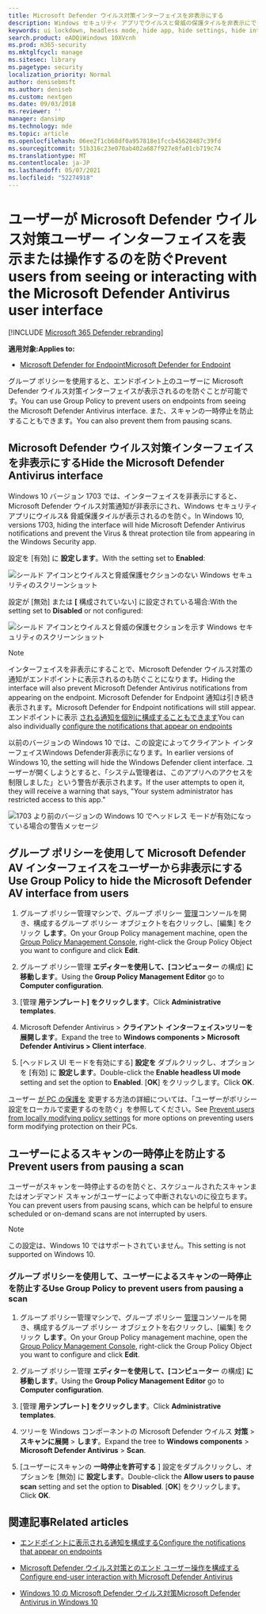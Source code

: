 ```yaml
---
title: Microsoft Defender ウイルス対策インターフェイスを非表示にする
description: Windows セキュリティ アプリでウイルスと脅威の保護タイルを非表示にできます。
keywords: ui lockdown, headless mode, hide app, hide settings, hide interface
search.product: eADQiWindows 10XVcnh
ms.prod: m365-security
ms.mktglfcycl: manage
ms.sitesec: library
ms.pagetype: security
localization_priority: Normal
author: denisebmsft
ms.author: deniseb
ms.custom: nextgen
ms.date: 09/03/2018
ms.reviewer: ''
manager: dansimp
ms.technology: mde
ms.topic: article
ms.openlocfilehash: 06ee2f1cb68df0a957818e1fccb45628487c39fd
ms.sourcegitcommit: 51b316c23e070ab402a687f927e8fa01cb719c74
ms.translationtype: MT
ms.contentlocale: ja-JP
ms.lasthandoff: 05/07/2021
ms.locfileid: "52274918"
---
```

# <a name="prevent-users-from-seeing-or-interacting-with-the-microsoft-defender-antivirus-user-interface"></a><span data-ttu-id="b80c3-104">ユーザーが Microsoft Defender ウイルス対策ユーザー インターフェイスを表示または操作するのを防ぐ</span><span class="sxs-lookup"><span data-stu-id="b80c3-104">Prevent users from seeing or interacting with the Microsoft Defender Antivirus user interface</span></span>

[!INCLUDE [Microsoft 365 Defender rebranding](../../includes/microsoft-defender.md)]


<span data-ttu-id="b80c3-105">**適用対象:**</span><span class="sxs-lookup"><span data-stu-id="b80c3-105">**Applies to:**</span></span>

- [<span data-ttu-id="b80c3-106">Microsoft Defender for Endpoint</span><span class="sxs-lookup"><span data-stu-id="b80c3-106">Microsoft Defender for Endpoint</span></span>](/microsoft-365/security/defender-endpoint/)

<span data-ttu-id="b80c3-107">グループ ポリシーを使用すると、エンドポイント上のユーザーに Microsoft Defender ウイルス対策インターフェイスが表示されるのを防ぐことが可能です。</span><span class="sxs-lookup"><span data-stu-id="b80c3-107">You can use Group Policy to prevent users on endpoints from seeing the Microsoft Defender Antivirus interface.</span></span> <span data-ttu-id="b80c3-108">また、スキャンの一時停止を防止することもできます。</span><span class="sxs-lookup"><span data-stu-id="b80c3-108">You can also prevent them from pausing scans.</span></span>

## <a name="hide-the-microsoft-defender-antivirus-interface"></a><span data-ttu-id="b80c3-109">Microsoft Defender ウイルス対策インターフェイスを非表示にする</span><span class="sxs-lookup"><span data-stu-id="b80c3-109">Hide the Microsoft Defender Antivirus interface</span></span>

<span data-ttu-id="b80c3-110">Windows 10 バージョン 1703 では、インターフェイスを非表示にすると、Microsoft Defender ウイルス対策通知が非表示にされ、Windows セキュリティ アプリにウイルス& 脅威保護タイルが表示されるのを防ぐ。</span><span class="sxs-lookup"><span data-stu-id="b80c3-110">In Windows 10, versions 1703, hiding the interface will hide Microsoft Defender Antivirus notifications and prevent the Virus & threat protection tile from appearing in the Windows Security app.</span></span>

<span data-ttu-id="b80c3-111">設定を [有効] に **設定します**。</span><span class="sxs-lookup"><span data-stu-id="b80c3-111">With the setting set to **Enabled**:</span></span>

![シールド アイコンとウイルスと脅威保護セクションのない Windows セキュリティのスクリーンショット](images/defender/wdav-headless-mode-1703.png)

<span data-ttu-id="b80c3-113">設定が [無効] または **[** 構成されていない] に設定されている場合:</span><span class="sxs-lookup"><span data-stu-id="b80c3-113">With the setting set to **Disabled** or not configured:</span></span>

![シールド アイコンとウイルスと脅威の保護セクションを示す Windows セキュリティのスクリーンショット](images/defender/wdav-headless-mode-off-1703.png)

>[!NOTE]
><span data-ttu-id="b80c3-115">インターフェイスを非表示にすることで、Microsoft Defender ウイルス対策の通知がエンドポイントに表示されるのも防ぐことになります。</span><span class="sxs-lookup"><span data-stu-id="b80c3-115">Hiding the interface will also prevent Microsoft Defender Antivirus notifications from appearing on the endpoint.</span></span> <span data-ttu-id="b80c3-116">Microsoft Defender for Endpoint 通知は引き続き表示されます。</span><span class="sxs-lookup"><span data-stu-id="b80c3-116">Microsoft Defender for Endpoint notifications will still appear.</span></span> <span data-ttu-id="b80c3-117">エンドポイントに表示 [される通知を個別に構成することもできます](configure-notifications-microsoft-defender-antivirus.md)</span><span class="sxs-lookup"><span data-stu-id="b80c3-117">You can also individually [configure the notifications that appear on endpoints](configure-notifications-microsoft-defender-antivirus.md)</span></span>

<span data-ttu-id="b80c3-118">以前のバージョンの Windows 10 では、この設定によってクライアント インターフェイスWindows Defender非表示になります。</span><span class="sxs-lookup"><span data-stu-id="b80c3-118">In earlier versions of Windows 10, the setting will hide the Windows Defender client interface.</span></span> <span data-ttu-id="b80c3-119">ユーザーが開くしようとすると、「システム管理者は、このアプリへのアクセスを制限しました」という警告が表示されます。</span><span class="sxs-lookup"><span data-stu-id="b80c3-119">If the user attempts to open it, they will receive a warning that says, "Your system administrator has restricted access to this app."</span></span>

![1703 より前のバージョンの Windows 10 でヘッドレス モードが有効になっている場合の警告メッセージ](images/defender/wdav-headless-mode-1607.png)

## <a name="use-group-policy-to-hide-the-microsoft-defender-av-interface-from-users"></a><span data-ttu-id="b80c3-121">グループ ポリシーを使用して Microsoft Defender AV インターフェイスをユーザーから非表示にする</span><span class="sxs-lookup"><span data-stu-id="b80c3-121">Use Group Policy to hide the Microsoft Defender AV interface from users</span></span>

1. <span data-ttu-id="b80c3-122">グループ ポリシー管理マシンで、グループ ポリシー [管理](/previous-versions/windows/desktop/gpmc/group-policy-management-console-portal)コンソールを開き、構成するグループ ポリシー オブジェクトを右クリックし、[編集] をクリック **します**。</span><span class="sxs-lookup"><span data-stu-id="b80c3-122">On your Group Policy management machine, open the [Group Policy Management Console](/previous-versions/windows/desktop/gpmc/group-policy-management-console-portal), right-click the Group Policy Object you want to configure and click **Edit**.</span></span>

2. <span data-ttu-id="b80c3-123">グループ ポリシー管理 **エディターを使用して、[コンピューター** の構成] **に移動します**。</span><span class="sxs-lookup"><span data-stu-id="b80c3-123">Using the **Group Policy Management Editor** go to **Computer configuration**.</span></span>

3. <span data-ttu-id="b80c3-124">[管理 **用テンプレート] をクリックします**。</span><span class="sxs-lookup"><span data-stu-id="b80c3-124">Click **Administrative templates**.</span></span>

4. <span data-ttu-id="b80c3-125">Microsoft Defender Antivirus > **クライアント インターフェイス>ツリーを展開します**。</span><span class="sxs-lookup"><span data-stu-id="b80c3-125">Expand the tree to **Windows components > Microsoft Defender Antivirus > Client interface**.</span></span>

5. <span data-ttu-id="b80c3-126">[ヘッドレス UI モードを有効にする] **設定を** ダブルクリックし、オプションを [有効] に **設定します**。</span><span class="sxs-lookup"><span data-stu-id="b80c3-126">Double-click the **Enable headless UI mode** setting and set the option to **Enabled**.</span></span> <span data-ttu-id="b80c3-127">[**OK**] をクリックします。</span><span class="sxs-lookup"><span data-stu-id="b80c3-127">Click **OK**.</span></span> 

<span data-ttu-id="b80c3-128">ユーザー [が PC の保護を](configure-local-policy-overrides-microsoft-defender-antivirus.md) 変更する方法の詳細については、「ユーザーがポリシー設定をローカルで変更するのを防ぐ」を参照してください。</span><span class="sxs-lookup"><span data-stu-id="b80c3-128">See [Prevent users from locally modifying policy settings](configure-local-policy-overrides-microsoft-defender-antivirus.md) for more options on preventing users form modifying protection on their PCs.</span></span>

## <a name="prevent-users-from-pausing-a-scan"></a><span data-ttu-id="b80c3-129">ユーザーによるスキャンの一時停止を防止する</span><span class="sxs-lookup"><span data-stu-id="b80c3-129">Prevent users from pausing a scan</span></span>

<span data-ttu-id="b80c3-130">ユーザーがスキャンを一時停止するのを防ぐと、スケジュールされたスキャンまたはオンデマンド スキャンがユーザーによって中断されないのに役立ちます。</span><span class="sxs-lookup"><span data-stu-id="b80c3-130">You can prevent users from pausing scans, which can be helpful to ensure scheduled or on-demand scans are not interrupted by users.</span></span>

> [!NOTE]
> <span data-ttu-id="b80c3-131">この設定は、Windows 10 ではサポートされていません。</span><span class="sxs-lookup"><span data-stu-id="b80c3-131">This setting is not supported on Windows 10.</span></span>

### <a name="use-group-policy-to-prevent-users-from-pausing-a-scan"></a><span data-ttu-id="b80c3-132">グループ ポリシーを使用して、ユーザーによるスキャンの一時停止を防止する</span><span class="sxs-lookup"><span data-stu-id="b80c3-132">Use Group Policy to prevent users from pausing a scan</span></span>

1. <span data-ttu-id="b80c3-133">グループ ポリシー管理マシンで、グループ ポリシー [管理](/previous-versions/windows/desktop/gpmc/group-policy-management-console-portal)コンソールを開き、構成するグループ ポリシー オブジェクトを右クリックし、[編集] をクリック **します**。</span><span class="sxs-lookup"><span data-stu-id="b80c3-133">On your Group Policy management machine, open the [Group Policy Management Console](/previous-versions/windows/desktop/gpmc/group-policy-management-console-portal), right-click the Group Policy Object you want to configure and click **Edit**.</span></span>

2. <span data-ttu-id="b80c3-134">グループ ポリシー管理 **エディターを使用して、[コンピューター** の構成] **に移動します**。</span><span class="sxs-lookup"><span data-stu-id="b80c3-134">Using the **Group Policy Management Editor** go to **Computer configuration**.</span></span>

3. <span data-ttu-id="b80c3-135">[管理 **用テンプレート] をクリックします**。</span><span class="sxs-lookup"><span data-stu-id="b80c3-135">Click **Administrative templates**.</span></span>

4. <span data-ttu-id="b80c3-136">ツリーを Windows コンポーネントの Microsoft Defender ウイルス **対策**  >  **スキャンに展開**  >  **します**。</span><span class="sxs-lookup"><span data-stu-id="b80c3-136">Expand the tree to **Windows components** > **Microsoft Defender Antivirus** > **Scan**.</span></span>

5. <span data-ttu-id="b80c3-137">[ユーザーにスキャンの **一時停止を許可する** ] 設定をダブルクリックし、オプションを [無効] に **設定します**。</span><span class="sxs-lookup"><span data-stu-id="b80c3-137">Double-click the **Allow users to pause scan** setting and set the option to **Disabled**.</span></span> <span data-ttu-id="b80c3-138">[**OK**] をクリックします。</span><span class="sxs-lookup"><span data-stu-id="b80c3-138">Click **OK**.</span></span> 

## <a name="related-articles"></a><span data-ttu-id="b80c3-139">関連記事</span><span class="sxs-lookup"><span data-stu-id="b80c3-139">Related articles</span></span>

- [<span data-ttu-id="b80c3-140">エンドポイントに表示される通知を構成する</span><span class="sxs-lookup"><span data-stu-id="b80c3-140">Configure the notifications that appear on endpoints</span></span>](configure-notifications-microsoft-defender-antivirus.md)

- [<span data-ttu-id="b80c3-141">Microsoft Defender ウイルス対策とのエンド ユーザー操作を構成する</span><span class="sxs-lookup"><span data-stu-id="b80c3-141">Configure end-user interaction with Microsoft Defender Antivirus</span></span>](configure-end-user-interaction-microsoft-defender-antivirus.md)

- [<span data-ttu-id="b80c3-142">Windows 10 の Microsoft Defender ウイルス対策</span><span class="sxs-lookup"><span data-stu-id="b80c3-142">Microsoft Defender Antivirus in Windows 10</span></span>](microsoft-defender-antivirus-in-windows-10.md)